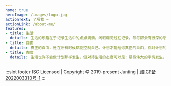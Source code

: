 ```yaml
---
home: true
heroImage: /images/logo.jpg
actionText: 了解我 →
actionLink: /about-me/
features:
- title: 生活
  details: 生活的乐趣在于记录生活中的点点滴滴，闲暇翻阅过往记录，每每都会有很深的感动，让自己不在这浮躁、物欲横流的社会中迷失自我，保持初心，方得始终。
- title: 自由
  details: 真正的自由，是在所有时侯都能控制自己。计划才能给你真正的自由，你对计划的控制力越强，离自由也就更近了。
- title: 态度
  details: 生活也许不会像计划那样发生，但对待生活的态度可以是：期待伟大的事情发生，同时也要保持快乐和幸福，即时它没能发生。
---
```


:::slot footer
ISC Licensed | Copyright © 2019-present Junting | <a href="https://beian.miit.gov.cn/" target="_blank">赣ICP备2022003310号-1</a>
:::